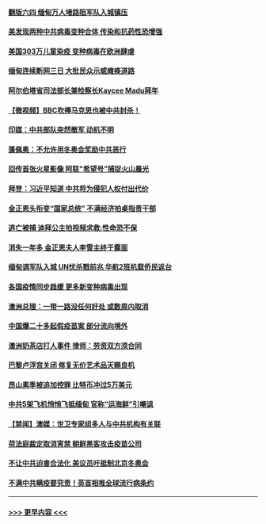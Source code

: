 #### [翻版六四 缅甸万人堵路阻军队入城镇压](../pages/prog202/a103056492.md?t=02180551) 
#### [美发现两种中共病毒变种合体 传染和抗药性恐增强](../pages/prog202/a103056416.md?t=02180551) 
#### [美国303万儿童染疫 变种病毒在欧洲肆虐](../pages/prog202/a103056395.md?t=02180551) 
#### [缅甸连续断网三日 大批民众示威瘫痪道路](../pages/prog202/a103056384.md?t=02180551) 
#### [阿尔伯塔省司法部长兼检察长Kaycee Madu拜年](../pages/prog202/a103056347.md?t=02180551) 
#### [【微视频】BBC吹捧马克思也被中共封杀！](../pages/prog202/a103056317.md?t=02180551) 
#### [印媒：中共部队突然撤军 动机不明](../pages/prog202/a103056153.md?t=02180551) 
#### [蓬佩奥：不允许用冬奥会奖励中共恶行](../pages/prog202/a103056126.md?t=02180551) 
#### [回传首张火星影像 阿联“希望号”捕捉火山晨光](../pages/prog202/a103056121.md?t=02180551) 
#### [拜登：习近平知道 中共将为侵犯人权付出代价](../pages/prog202/a103056106.md?t=02180551) 
#### [金正恩头衔变“国家总统” 不满经济拍桌指责干部](../pages/prog202/a103056096.md?t=02180551) 
#### [逃亡被捕 迪拜公主拍视频求救:性命恐不保](../pages/prog202/a103056018.md?t=02180551) 
#### [消失一年多 金正恩夫人李雪主终于露面](../pages/prog202/a103055996.md?t=02180551) 
#### [缅甸调军队入城 UN忧杀戮前兆 华航2班机载侨民返台](../pages/prog202/a103055949.md?t=02180551) 
#### [各国疫情同步趋缓 更多新变种病毒出现](../pages/prog202/a103055835.md?t=02180551) 
#### [澳洲总理：一带一路没任何好处 或数周内取消](../pages/prog202/a103055796.md?t=02180551) 
#### [中国爆二十多起假疫苗案 部分流向境外](../pages/prog202/a103055817.md?t=02180551) 
#### [澳洲奶茶店打人事件 律师：劳资双方须合同](../pages/prog202/a103055825.md?t=02180551) 
#### [巴黎卢浮宫关闭 修复无价艺术品天赐良机](../pages/prog202/a103055800.md?t=02180551) 
#### [昂山素季被追加控罪 比特币冲过5万美元](../pages/prog202/a103055806.md?t=02180551) 
#### [中共5架飞机悄悄飞抵缅甸 官称“运海鲜”引嘲讽](../pages/prog202/a103055761.md?t=02180551) 
#### [【禁闻】澳媒：世卫专家组多人与中共机构有关联](../pages/prog202/a103055664.md?t=02180551) 
#### [荷法庭裁定取消宵禁 朝鲜黑客攻击疫苗公司](../pages/prog202/a103055646.md?t=02180551) 
#### [不让中共迫害合法化 美议员吁抵制北京冬奥会](../pages/prog202/a103055621.md?t=02180551) 
#### [不满中共瞒疫要究责！英首相推全球流行病条约](../pages/prog202/a103055592.md?t=02180551) 

----
#### [ >>> 更早内容 <<< ](../indexes/prog202-earlier.md)

